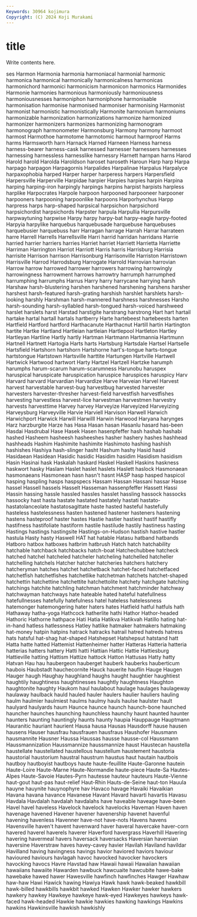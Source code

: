```yaml
---
Keywords: 30964 kojimura
Copyright: (C) 2024 Koji Murakami
---
```


# title

Write contents here.



ses Harmon Harmonia
harmonia harmoniacal harmonial harmonic harmonica harmonical harmonically harmonicalness harmonicas harmonichord
harmonici harmonicism harmonicon harmonics Harmonides Harmonie harmonies harmonious harmoniously harmoniousness
harmoniousnesses harmoniphon harmoniphone harmonisable harmonisation harmonise harmonised harmoniser harmonising Harmonist
harmonist harmonistic harmonistically Harmonite harmonium harmoniums harmonizable harmonization harmonizations harmonize
harmonized harmonizer harmonizers harmonizes harmonizing harmonogram harmonograph harmonometer Harmonsburg Harmony
harmony harmoot harmost Harmothoe harmotome harmotomic harmout harmproof Harms harms
Harmsworth harn Harnack Harned Harneen Harness harness harness-bearer harness-cask harnessed
harnesser harnessers harnesses harnessing harnessless harnesslike harnessry Harnett harnpan harns
Harod Harold harold Harolda Haroldson haroset haroseth Haroun Harp harp
Harpa harpago harpagon Harpagornis Harpalides Harpalinae Harpalus Harpalyce harpaxophobia harped
Harper harper harperess harpers Harpersfield Harpersville Harperville Harpidae harpier Harpies
harpies harpin Harpina harping harping-iron harpingly harpings harpins harpist harpists
harpless harplike Harpocrates Harpole harpoon harpooned harpooneer harpooner harpooners harpooning
harpoonlike harpoons Harporhynchus Harpp harpress harps harp-shaped harpsical harpsichon harpsichord
harpsichordist harpsichords Harpster harpula Harpullia Harpursville harpwaytuning harpwise Harpy harpy
harpy-bat harpy-eagle harpy-footed Harpyia harpylike harquebus harquebusade harquebuse harquebuses harquebusier
harquebuss harr Harragan harrage Harrah Harrar harrateen harre Harrell Harrells
Harrellsville Harri harrid harridan harridans Harrie harried harrier harriers harries
Harriet harriet Harriett Harrietta Harriette Harriman Harrington Harriot Harriott Harris
harris Harrisburg Harrisia harrisite Harrison harrison Harrisonburg Harrisonville Harriston Harristown
Harrisville Harrod Harrodsburg Harrogate Harrold Harrovian harrovian Harrow harrow harrowed
harrower harrowers harrowing harrowingly harrowingness harrowment harrows harrowtry harrumph harrumphed
harrumphing harrumphs Harrus Harry harry harrycane harrying harsh Harshaw harsh-blustering
harshen harshened harshening harshens harsher harshest harsh-featured harsh-grating harshish harshlet
harshlets harsh-looking harshly Harshman harsh-mannered harshness harshnesses Harsho harsh-sounding harsh-syllabled
harsh-tongued harsh-voiced harshweed harslet harslets harst Harstad harstigite harstrang harstrong
Hart hart hartail hartake hartal hartall hartals hartberry Harte hartebeest
hartebeests harten Hartfield Hartford hartford Harthacanute Harthacnut Hartill hartin Hartington
hartite Hartke Hartland Hartleian hartleian Hartlepool Hartleton Hartley Hartleyan Hartline
Hartly hartly Hartman Hartmann Hartmannia Hartmunn Hartnell Hartnett Hartogia Harts
harts Hartsburg Hartsdale Hartsel Hartselle Hartsfield Hartshorn hartshorn Hartshorne hart's-tongue
harts-tongue hartstongue Hartstown Hartsville harttite Hartungen Hartville Hartwell Hartwick Hartwood
hartwort Harty Hartzel Hartzell Hartzke harumph harumphs harum-scarum harum-scarumness Harunobu
haruspex haruspical haruspicate haruspication haruspice haruspices haruspicy Harv Harvard harvard
Harvardian Harvardize Harve Harveian Harvel Harvest harvest harvestable harvest-bug harvestbug
harvested harvester harvesters harvester-thresher harvest-field harvestfish harvestfishes harvesting harvestless harvest-lice
harvestman harvestmen harvestry harvests harvesttime Harvey harvey Harveyize Harveyized Harveyizing
Harveysburg Harveyville Harvie Harviell Harvison Harwell Harwich Harwichport Harwick Harwill
Harwilll Harwin Harwood Haryana harynges Harz harzburgite Harze has Hasa
Hasan hasan Hasanlu hasard has-been Hasdai Hasdrubal Hase Hasek Hasen
hasenpfeffer hash hashab hashabi hashed Hasheem hasheesh hasheeshes hasher hashery
hashes hashhead hashheads Hashim Hashimite hashimite Hashimoto hashing hashish hashishes
Hashiya hash-slinger hasht Hashum hashy Hasid hasid Hasidaean Hasidean Hasidic
hasidic Hasidim hasidim Hasidism hasidism Hasin Hasinai hask Haskalah haskard
Haskel Haskell Haskins haskness haskwort hasky Haslam Haslet haslet haslets
Haslett haslock Hasmonaean hasmonaeans Hasmonean hasn hasn't hasnt HASP hasp
hasped haspicol hasping haspling hasps haspspecs Hassam Hassan Hassani hassar
Hasse hassel Hassell hassels Hasselt Hasseman hassenpfeffer Hassett Hassi Hassin
hassing hassle hassled hassles hasslet hassling hassock hassocks hassocky hast
hasta hastate hastated hastately hastati hastato- hastatolanceolate hastatosagittate haste hasted
hasteful hastefully hasteless hastelessness hasten hastened hastener hasteners hastening hastens
hasteproof haster hastes Hastie hastier hastiest hastif hastifly hastifness hastifoliate
hastiform hastile hastilude hastily hastiness hasting Hastings hastings hastingsite Hastings-on-Hudson
hastish hastive hastler hastula Hasty hasty Haswell HAT hat hatable
Hatasu hatband hatbands Hatboro hatbox hatboxes hatbrim hatbrush Hatch hatch
hatchability hatchable hatchback hatchbacks hatch-boat Hatchechubbee hatcheck hatched hatchel hatcheled
hatcheler hatcheling hatchelled hatcheller hatchelling hatchels Hatcher hatcher hatcheries hatchers
hatchery hatcheryman hatches hatchet hatchetback hatchet-faced hatchetfaced hatchetfish hatchetfishes hatchetlike
hatchetman hatchets hatchet-shaped hatchettin hatchettine hatchettite hatchettolite hatchety hatchgate hatching
hatchings hatchite hatchling hatchman hatchment hatchminder hatchway hatchwayman hatchways hate
hateable hated hateful hatefullness hatefullnesses hatefully hatefulness hatel hateless hatelessness
hatemonger hatemongering hater haters hates Hatfield hatful hatfuls hath Hathaway
hatha-yoga Hathcock hatherlite hathi Hathor Hathor-headed Hathoric Hathorne hathpace Hati
Hatia Hatikva Hatikvah Hatillo hating hat-in-hand hatless hatlessness Hatley hatlike
hatmaker hatmakers hatmaking hat-money hatpin hatpins hatrack hatracks hatrail hatred
hatreds hatress hats hatsful hat-shag hat-shaped Hatshepset Hatshepsut hatstand hatt
Hatta hatte hatted Hattemist Hattenheimer hatter Hatteras Hatteria hatteria hatterias
hatters hattery Hatti hatti Hattian Hattic Hattie Hattiesburg Hattieville hatting
Hattism Hattize hattock Hatton Hattusas Hatty hatty Hatvan Hau hau
haubergeon hauberget hauberk hauberks hauberticum haubois Haubstadt hauchecornite Hauck hauerite
hauflin Hauge Haugen Hauger haugh Haughay haughland haughs haught haughtier
haughtiest haughtily haughtiness haughtinesses haughtly haughtness Haughton haughtonite haughty Haukom
haul haulabout haulage haulages haulageway haulaway haulback hauld hauled hauler
haulers haulier hauliers hauling haulm haulmier haulmiest haulms haulmy hauls
haulse haulster hault haulyard haulyards haum Haunce haunce haunch haunch-bone
haunched hauncher haunches haunching haunchless haunchy haunt haunted haunter haunters
haunting hauntingly haunts haunty haupia Hauppauge Hauptmann Hauranitic hauriant haurient
Hausa hausa Hausas Hausdorff hause hausen hausens Hauser hausfrau hausfrauen
hausfraus Haushofer Hausmann hausmannite Hausner Haussa Haussas hausse hausse-col Haussmann
Haussmannization Haussmannize haussmannize haust Haustecan haustella haustellate haustellated haustellous haustellum
haustement haustoria haustorial haustorium haustral haustrum haustus haut hautain hautbois
hautboy hautboyist hautboys haute haute-feuillite Haute-Garonne hautein Haute-Loire Haute-Marne Haute-Normandie
haute-piece Haute-Sa Hautes-Alpes Haute-Savoie Hautes-Pyrn hautesse hauteur hauteurs Haute-Vienne haut-gout
haut-pas haut-relief Haut-Rhin Hauts-de-Seine haut-ton Hauula hauyne hauynite hauynophyre hav
Havaco havage Havaiki Havaikian Havana havana havance Havanese Havant Havard
havarti havartis Havasu Havdala Havdalah havdalah havdalahs have haveable haveage
have-been Havel havel haveless Havelock havelock havelocks Haveman Haven haven
havenage havened Havener havener havenership havenet havenful havening havenless Havenner
have-not have-nots Havens havens Havensville haven't havent havenward haver haveral
havercake haver-corn havered haverel haverels haverer Haverford havergrass Haverhill Havering
havering havermeal havers haversack haversacks Haversian haversian haversine Haverstraw haves
havey-cavey havier Havilah Haviland havildar Havilland having havingness havings havior
haviored haviors haviour havioured haviours havlagah havoc havocked havocker havockers
havocking havocs Havre Havstad haw Hawaii hawaii Hawaiian hawaiian hawaiians
hawaiite Hawarden hawbuck hawcuaite hawcubite hawe-bake hawebake hawed hawer Hawesville
hawfinch hawfinches Hawger Hawhaw haw-haw Hawi Hawick hawing Hawiya Hawk
hawk hawk-beaked hawkbill hawk-billed hawkbills hawkbit hawked Hawken Hawker hawker
hawkers hawkery hawkey Hawkeye hawkeye hawk-eyed Hawkeyes hawkeys hawk-faced hawk-headed
Hawkie hawkie hawkies hawking hawkings Hawkins hawkins Hawkinsville hawkish hawkishly
